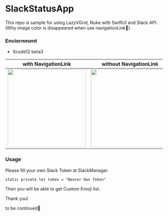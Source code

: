 # SlackStatusApp

This repo is sample for using LazyVGrid, Nuke with SwiftUI and Slack API.  
(Why image color is disappeared when use navigationLink🤔)

### Enviornment
- Xcode12 beta3

|with NavigationLink|without NavigationLink|
|----|----|
|<img src="https://user-images.githubusercontent.com/46619995/88455455-5f7fd300-ceb0-11ea-8361-4d04427b4734.gif" width=250>|<img src="https://user-images.githubusercontent.com/46619995/88452874-3144c800-ce9d-11ea-8882-a334acb51093.gif" width=250>|

### Usage
Please fill your own Slack Token at SlackManager.
```
static private let token = "Bearer Own Token"
```
Then you will be able to get Custom Emoji list.

Thank you!

to be continued👀
